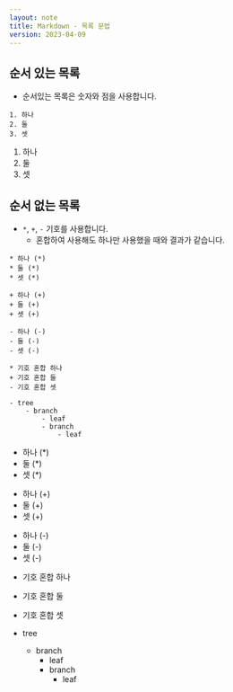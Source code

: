 ```yaml
---
layout: note
title: Markdown - 목록 문법
version: 2023-04-09
---
```





## 순서 있는 목록

- 순서있는 목록은 숫자와 점을 사용합니다.

```
1. 하나
2. 둘
3. 셋
```

1. 하나
2. 둘
3. 셋




## 순서 없는 목록

- `*`, `+`, `-` 기호를 사용합니다.
    - 혼합하여 사용해도 하나만 사용했을 때와 결과가 같습니다.

```
* 하나 (*)
* 둘 (*)
* 셋 (*)

+ 하나 (+)
+ 둘 (+)
+ 셋 (+)

- 하나 (-)
- 둘 (-)
- 셋 (-)

* 기호 혼합 하나
+ 기호 혼합 둘
- 기호 혼합 셋

- tree
    - branch
        - leaf
        - branch
            - leaf
```

* 하나 (*)
* 둘 (*)
* 셋 (*)

+ 하나 (+)
+ 둘 (+)
+ 셋 (+)

- 하나 (-)
- 둘 (-)
- 셋 (-)

* 기호 혼합 하나
+ 기호 혼합 둘
- 기호 혼합 셋

- tree
    - branch
        - leaf
        - branch
            - leaf
